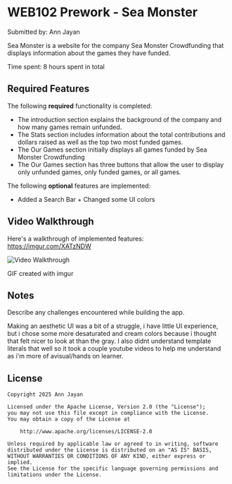 # WEB102 Prework - Sea Monster

Submitted by: Ann Jayan

Sea Monster is a website for the company Sea Monster Crowdfunding that displays information about the games they have funded.

Time spent: 8 hours spent in total

## Required Features

The following **required** functionality is completed:

- The introduction section explains the background of the company and how many games remain unfunded.
- The Stats section includes information about the total contributions and dollars raised as well as the top two most funded games.
- The Our Games section initially displays all games funded by Sea Monster Crowdfunding
- The Our Games section has three buttons that allow the user to display only unfunded games, only funded games, or all games.

The following **optional** features are implemented:

- Added a Search Bar + Changed some UI colors

## Video Walkthrough

Here's a walkthrough of implemented features: https://imgur.com/XATzNDW
<!-- I had to make the video short, the imgur site wouldnt upload my original 1min long video-->

<img src='hhttps://imgur.com/XATzNDW' title='Video Walkthrough' width='' alt='Video Walkthrough' />

<!-- Replace this with whatever GIF tool you used! -->
GIF created with imgur 
<!-- Recommended tools:
[Kap](https://getkap.co/) for macOS
[ScreenToGif](https://www.screentogif.com/) for Windows
[peek](https://github.com/phw/peek) for Linux. -->

## Notes

Describe any challenges encountered while building the app.

Making an aesthetic UI was a bit of a struggle, i have little UI experience, but i chose some more desaturated and cream colors because i thought that felt nicer to look at than the gray. I also didnt understand template literals that well so it took a couple youtube videos to help me understand as i'm more of avisual/hands on learner.

## License

    Copyright 2025 Ann Jayan

    Licensed under the Apache License, Version 2.0 (the "License");
    you may not use this file except in compliance with the License.
    You may obtain a copy of the License at

        http://www.apache.org/licenses/LICENSE-2.0

    Unless required by applicable law or agreed to in writing, software
    distributed under the License is distributed on an "AS IS" BASIS,
    WITHOUT WARRANTIES OR CONDITIONS OF ANY KIND, either express or implied.
    See the License for the specific language governing permissions and
    limitations under the License.

